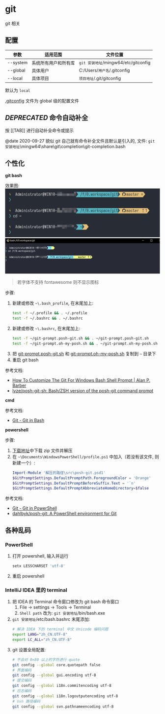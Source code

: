 # git

git 相关

## 配置

| 参数     | 适用范围             | 文件位置                             |
| -------- | -------------------- | ------------------------------------ |
| --system | 系统所有用户和所有库 | `git 安装地址`/mingw64/etc/gitconfig |
| --global | 具体用户             | C:/Users/`用户名`/.gitconfig         |
| --local  | 具体项目             | `项目地址`/.git/gitconfig            |

默认为 `local`

[.gitconfig](./.gitconfig) 文件为 global 级的配置文件

## *DEPRECATED* 命令自动补全

<!--
window下, 下载 [.bash_profile.sh](./.bash_profile.sh) 和 [.git-completion.bash](./.git-completion.bash), 放到 [.gitconfig](./.gitconfig) 同目录下, 打开 git bash, 输入以下命令:

```bash
source ~/.bash_profile
```
-->

按 [[TAB]] 进行自动补全命令或提示

@date 2020-09-27
貌似 git 自己就有命令补全文件且默认是引入的, 文件: `git 安装地址`\mingw64\share\git\completion\git-completion.bash

## 个性化

**git bash**

效果图:
![git效果图](./效果图-vscode.png)
![git效果图](./效果图-bash.png)
> 若字体不支持 fontawesome 则不显示图标

步骤:
1. 新建或修改 `~\.bash_profile`, 在末尾加上:
    ```sh
    test -f ~/.profile && . ~/.profile
    test -f ~/.bashrc && . ~/.bashrc
    ```
2. 新建或修改 `~\.bashrc`, 在末尾加上:
    ```sh
    test -f ~/git-prompt.posh-git.sh && . ~/git-prompt.posh-git.sh
    test -f ~/git-prompt.oh-my-posh.sh && . ~/git-prompt.oh-my-posh.sh
    ```
3. 把 [git-prompt.posh-git.sh](./git-prompt.posh-git.sh) 和 [git-prompt.oh-my-posh.sh](./git-prompt.oh-my-posh.sh) 复制到 `~` 目录下
4. 重启 git bash

参考文档:
* [How To Customize The Git For Windows Bash Shell Prompt | Alan P. Barber](https://alanbarber.com/post/how-to-customize-the-git-for-windows-bash-shell-prompt/)
* [lyze/posh-git-sh: Bash/ZSH version of the posh-git command prompt](https://github.com/lyze/posh-git-sh)

**cmd**

参考文档:
* [Git - Git in Bash](https://git-scm.com/book/en/v2/Appendix-A%3A-Git-in-Other-Environments-Git-in-Bash)

**powershell**

步骤:
1. [下载地址](https://github.com/dahlbyk/posh-git/releases/tag/v1.0.0-beta3)中下载 zip 文件并解压
2. 在 `~\Documents\WindowsPowerShell/profile.ps1` 中加入（若没有该文件, 则新建一个）:
    ```ps1
    Import-Module '解压的路径\src\posh-git.psd1'
    $GitPromptSettings.DefaultPromptPath.ForegroundColor = 'Orange'
    $GitPromptSettings.DefaultPromptBeforeSuffix.Text = '`n'
    $GitPromptSettings.DefaultPromptAbbreviateHomeDirectory=$false
    ```

参考文档:
* [Git - Git in PowerShell](https://git-scm.com/book/en/v2/Appendix-A%3A-Git-in-Other-Environments-Git-in-PowerShell)
* [dahlbyk/posh-git: A PowerShell environment for Git](https://github.com/dahlbyk/posh-git)

## 各种乱码

### PowerShell

1. 打开 powershell, 输入并运行
    ```sh
    setx LESSCHARSET 'utf-8'
    ```
2. 重启 powershell

### IntelliJ IDEA 里的 terminal

1. 把 IDEA 的 Terminal 命令窗口修改为 git bash 命令窗口
    1. File -> settings -> Tools -> Terminal
    2. `Shell path` 改为: `git 安装地址`/bin/bash.exe
2. `git 安装地址`/etc/bash.bashrc 末尾添加:
    ```sh
    # 解决 IDEA 下的 terminal 中文 Unicode 编码问题
    export LANG="zh_CN.UTF-8"
    export LC_ALL="zh_CN.UTF-8"
    ```
3. git 设置全局配置:
    ```sh
    # 不会对 0×80 以上的字符进行 quote
    git config --global core.quotepath false
    # 界面编码
    git config --global gui.encoding utf-8
    # 提交编码
    git config --global i18n.commitencoding utf-8
    # 日志编码
    git config --global i18n.logoutputencoding utf-8
    # svn 路径编码
    git config --global svn.pathnameencoding utf-8
    ```
